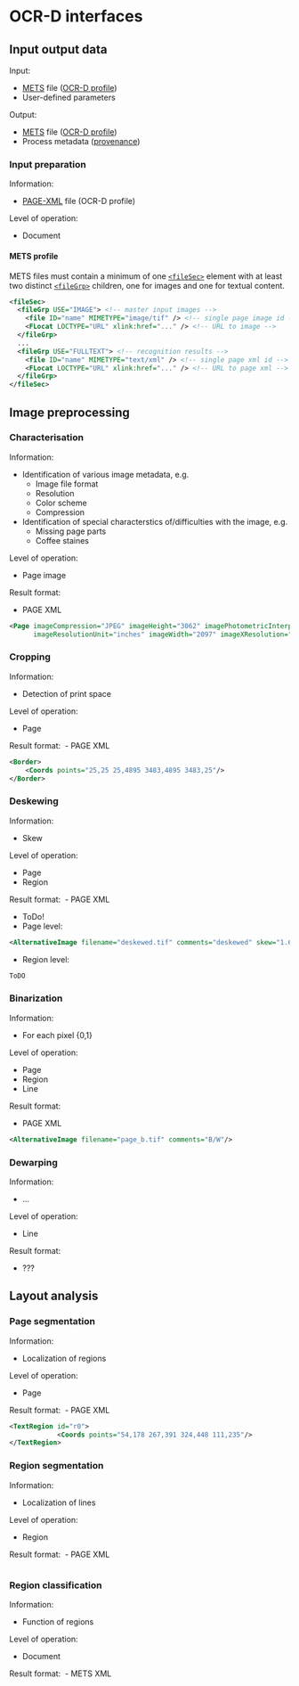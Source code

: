 # OCR-D interfaces

## Input output data

Input:
  - [METS](https://www.loc.gov/standards/mets/) file ([OCR-D profile](https://github.com/OCR-D/spec/blob/master/services.md#mets-profile))
  - User-defined parameters
  
Output:
  - [METS](https://www.loc.gov/standards/mets/) file ([OCR-D profile](https://github.com/OCR-D/spec/blob/master/services.md#mets-profile))
  - Process metadata ([provenance](https://en.wikipedia.org/wiki/Data_lineage#Data_Provenance))
  
### Input preparation

Information:
  - [PAGE-XML](https://github.com/PRImA-Research-Lab/PAGE-XML) file (OCR-D profile)

Level of operation:
  - Document

#### METS profile

METS files must contain a minimum of one [`<fileSec>`](https://www.loc.gov/standards/mets/docs/mets.v1-9.html#fileSec) element with at least two distinct [`<fileGrp>`](https://www.loc.gov/standards/mets/docs/mets.v1-9.html#fileGrp) children, one for images and one for textual content.
```xml
<fileSec>
  <fileGrp USE="IMAGE"> <!-- master input images -->
    <file ID="name" MIMETYPE="image/tif" /> <!-- single page image id -->
    <FLocat LOCTYPE="URL" xlink:href="..." /> <!-- URL to image -->
  </fileGrp>
  ...
  <fileGrp USE="FULLTEXT"> <!-- recognition results -->
    <file ID="name" MIMETYPE="text/xml" /> <!-- single page xml id -->
    <FLocat LOCTYPE="URL" xlink:href="..." /> <!-- URL to page xml -->
  </fileGrp>
</fileSec>
```

## Image preprocessing

### Characterisation

Information:
  - Identification of various image metadata, e.g.
    + Image file format
    + Resolution
    + Color scheme
    + Compression
  - Identification of special characterstics of/difficulties with the image, e.g.
    + Missing page parts
    + Coffee staines

Level of operation:
  - Page image

Result format:
  - PAGE XML
```xml
<Page imageCompression="JPEG" imageHeight="3062" imagePhotometricInterpretation="RGB"
      imageResolutionUnit="inches" imageWidth="2097" imageXResolution="300" imageYResolution="300">
```

### Cropping

Information:
  - Detection of print space

Level of operation:
  - Page

Result format:
  - PAGE XML
```xml
<Border>
	<Coords points="25,25 25,4895 3483,4895 3483,25"/>
</Border>
```

### Deskewing

Information:
  - Skew

Level of operation:
  - Page
  - Region
  
Result format:
  - PAGE XML
  - ToDo!
  - Page level:
```xml
<AlternativeImage filename="deskewed.tif" comments="deskewed" skew="1.67" rotation="normal"/>
```
  - Region level:
```xml
ToDO
```

### Binarization

Information:
  - For each pixel {0,1}

Level of operation:
  - Page
  - Region
  - Line

Result format:
  - PAGE XML
```xml
<AlternativeImage filename="page_b.tif" comments="B/W"/>
```

### Dewarping

Information:
  - ...

Level of operation:
  - Line

Result format:
  - ???

## Layout analysis

### Page segmentation

Information:
  - Localization of regions

Level of operation:
  - Page

Result format:
  - PAGE XML
```xml
<TextRegion id="r0">
			<Coords points="54,178 267,391 324,448 111,235"/>
</TextRegion>
```

### Region segmentation

Information:
  - Localization of lines

Level of operation:
  - Region
  
Result format:
  - PAGE XML
```xml
```

### Region classification

Information:
  - Function of regions

Level of operation:
  - Document

Result format:
  - METS XML
```xml
```
